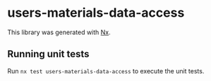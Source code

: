 # users-materials-data-access

This library was generated with [Nx](https://nx.dev).

## Running unit tests

Run `nx test users-materials-data-access` to execute the unit tests.
